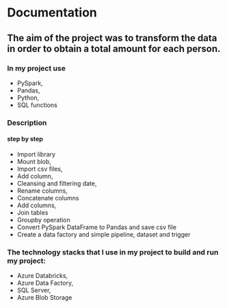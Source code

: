 # Documentation
## The aim of the project was to transform the data in order to obtain a total amount for each person.
### In my project use 
- PySpark, 
- Pandas, 
- Python, 
- SQL functions

### Description
#### step by step
- Import library
- Mount blob,
- Import  csv files,
- Add column,
- Cleansing and filtering date,
- Rename columns,
- Concatenate columns
- Add columns,
- Join tables
- Groupby operation
- Convert PySpark DataFrame to Pandas and save csv file
- Create a data factory and simple pipeline, dataset and trigger
       
### The technology stacks that I use in my project to build and run my project:
- Azure Databricks, 
- Azure Data Factory, 
- SQL Server, 
- Azure Blob Storage
